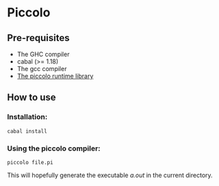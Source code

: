 Piccolo
=========================

Pre-requisites
--------------

- The GHC compiler
- cabal (>= 1.18)
- The gcc compiler
- [The piccolo runtime library](https://github.com/fredokun/libpiccolort/tree/new-piccolo)

How to use
--------------

### Installation:

```
cabal install
```

### Using the piccolo compiler:

```
piccolo file.pi
```

This will hopefully generate the executable *a.out* in the current directory.
